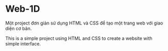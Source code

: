 # Web-1D

Một project đơn giản sử dụng HTML và CSS để tạo một trang web với giao diện cơ bản. 

This is a simple project using HTML and CSS to create a website with simple interface.
